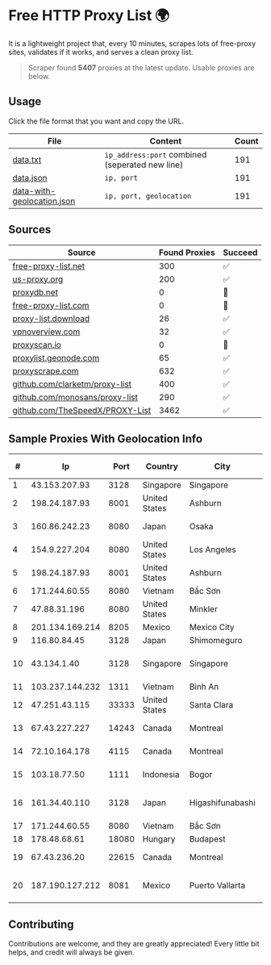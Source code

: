 
# Free HTTP Proxy List 🌍

It is a lightweight project that, every 10 minutes, scrapes lots of free-proxy sites, validates if it works, and serves a clean proxy list.


> Scraper found **5407** proxies at the latest update. Usable proxies are below.

## Usage

Click the file format that you want and copy the URL.


|File|Content|Count|
|----|-------|-----|
|[data.txt](https://raw.githubusercontent.com/themiralay/Proxy-List-World/master/data.txt)|`ip_address:port` combined (seperated new line)|191|
|[data.json](https://raw.githubusercontent.com/themiralay/Proxy-List-World/master/data.json)|`ip, port`|191|
|[data-with-geolocation.json](https://raw.githubusercontent.com/themiralay/Proxy-List-World/master/data-with-geolocation.json)|`ip, port, geolocation`|191|

## Sources

|Source|Found Proxies|Succeed|
|------|-------------|-------|
|[free-proxy-list.net](https://free-proxy-list.net)|300|✅|
|[us-proxy.org](https://www.us-proxy.org)|200|✅|
|[proxydb.net](http://proxydb.net)|0|🚫|
|[free-proxy-list.com](https://free-proxy-list.com/?page=&port=&type%5B%5D=http&type%5B%5D=https&up_time=0&search=Search)|0|🚫|
|[proxy-list.download](https://www.proxy-list.download/HTTP)|26|✅|
|[vpnoverview.com](https://vpnoverview.com/privacy/anonymous-browsing/free-proxy-servers)|32|✅|
|[proxyscan.io](https://www.proxyscan.io)|0|🚫|
|[proxylist.geonode.com](https://proxylist.geonode.com/api/proxy-list?limit=300&page=1&sort_by=lastChecked&sort_type=desc&protocols=http,https)|65|✅|
|[proxyscrape.com](https://api.proxyscrape.com/v2/?request=displayproxies&protocol=http&timeout=10000&country=all&ssl=all&anonymity=all)|632|✅|
|[github.com/clarketm/proxy-list](https://raw.githubusercontent.com/clarketm/proxy-list/master/proxy-list-raw.txt)|400|✅|
|[github.com/monosans/proxy-list](https://raw.githubusercontent.com/monosans/proxy-list/main/proxies/http.txt)|290|✅|
|[github.com/TheSpeedX/PROXY-List](https://raw.githubusercontent.com/TheSpeedX/PROXY-List/master/http.txt)|3462|✅|


## Sample Proxies With Geolocation Info

|#|Ip|Port|Country|City|Internet Service Provider|
|-|--|----|-------|----|-------------------------|
|1|43.153.207.93|3128|Singapore|Singapore|Aceville Pte.ltd|
|2|198.24.187.93|8001|United States|Ashburn|Secured Servers LLC|
|3|160.86.242.23|8080|Japan|Osaka|Sony Network Communications Inc|
|4|154.9.227.204|8080|United States|Los Angeles|Cogent Communications|
|5|198.24.187.93|8001|United States|Ashburn|Secured Servers LLC|
|6|171.244.60.55|8080|Vietnam|Bắc Sơn|VIETEL|
|7|47.88.31.196|8080|United States|Minkler|Alibaba.com LLC|
|8|201.134.169.214|8205|Mexico|Mexico City|Uninet S.A. de C.V.|
|9|116.80.84.45|3128|Japan|Shimomeguro|InfoSphere|
|10|43.134.1.40|3128|Singapore|Singapore|Shenzhen Tencent Computer Systems Company Limited|
|11|103.237.144.232|1311|Vietnam|Bình An|LVSOFT|
|12|47.251.43.115|33333|United States|Santa Clara|Alibaba Cloud LLC|
|13|67.43.227.227|14243|Canada|Montreal|GloboTech Communications|
|14|72.10.164.178|4115|Canada|Montreal|GloboTech Communications|
|15|103.18.77.50|1111|Indonesia|Bogor|PT Usaha Adi Sanggoro|
|16|161.34.40.110|3128|Japan|Higashifunabashi|NTT PC Communications, Inc.|
|17|171.244.60.55|8080|Vietnam|Bắc Sơn|VIETEL|
|18|178.48.68.61|18080|Hungary|Budapest|UPC|
|19|67.43.236.20|22615|Canada|Montreal|GloboTech Communications|
|20|187.190.127.212|8081|Mexico|Puerto Vallarta|Total Play Telecomunicaciones SA De CV|



## Contributing

Contributions are welcome, and they are greatly appreciated! Every
little bit helps, and credit will always be given.

